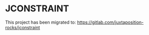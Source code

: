 # JCONSTRAINT

This project has been migrated to: https://gitlab.com/juxtaposition-rocks/jconstraint
